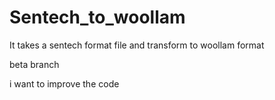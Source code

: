 # Sentech_to_woollam
It takes a sentech format file and transform to woollam format 
  
beta branch
  
i want to improve the code
